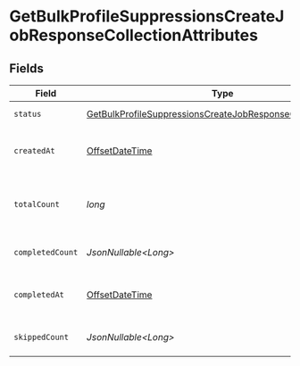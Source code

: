 # GetBulkProfileSuppressionsCreateJobResponseCollectionAttributes


## Fields

| Field                                                                                                                                                 | Type                                                                                                                                                  | Required                                                                                                                                              | Description                                                                                                                                           | Example                                                                                                                                               |
| ----------------------------------------------------------------------------------------------------------------------------------------------------- | ----------------------------------------------------------------------------------------------------------------------------------------------------- | ----------------------------------------------------------------------------------------------------------------------------------------------------- | ----------------------------------------------------------------------------------------------------------------------------------------------------- | ----------------------------------------------------------------------------------------------------------------------------------------------------- |
| `status`                                                                                                                                              | [GetBulkProfileSuppressionsCreateJobResponseCollectionStatus](../../models/components/GetBulkProfileSuppressionsCreateJobResponseCollectionStatus.md) | :heavy_check_mark:                                                                                                                                    | Status of the asynchronous job.                                                                                                                       | processing                                                                                                                                            |
| `createdAt`                                                                                                                                           | [OffsetDateTime](https://docs.oracle.com/javase/8/docs/api/java/time/OffsetDateTime.html)                                                             | :heavy_check_mark:                                                                                                                                    | The date and time the job was created in ISO 8601 format (YYYY-MM-DDTHH:MM:SS.mmmmmm).                                                                | 2022-11-08T00:00:00+00:00                                                                                                                             |
| `totalCount`                                                                                                                                          | *long*                                                                                                                                                | :heavy_check_mark:                                                                                                                                    | The total number of operations to be processed by the job. See `completed_count` for the job's current progress.                                      | 10                                                                                                                                                    |
| `completedCount`                                                                                                                                      | *JsonNullable\<Long>*                                                                                                                                 | :heavy_minus_sign:                                                                                                                                    | The total number of operations that have been completed by the job.                                                                                   | 9                                                                                                                                                     |
| `completedAt`                                                                                                                                         | [OffsetDateTime](https://docs.oracle.com/javase/8/docs/api/java/time/OffsetDateTime.html)                                                             | :heavy_minus_sign:                                                                                                                                    | Date and time the job was completed in ISO 8601 format (YYYY-MM-DDTHH:MM:SS.mmmmmm).                                                                  | 2022-11-08T00:00:00+00:00                                                                                                                             |
| `skippedCount`                                                                                                                                        | *JsonNullable\<Long>*                                                                                                                                 | :heavy_minus_sign:                                                                                                                                    | The total number of profiles that have been skipped as part of the job.                                                                               | 1                                                                                                                                                     |